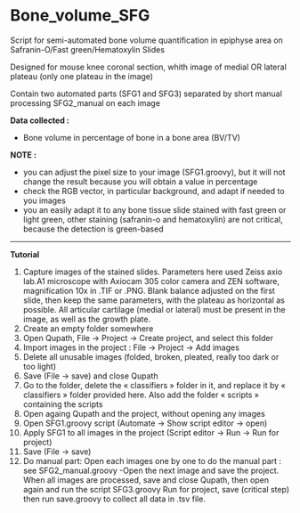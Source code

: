 # Bone_volume_SFG
Script for semi-automated bone volume quantification in epiphyse area on Safranin-O/Fast green/Hematoxylin Slides  

Designed for mouse knee coronal section, whith image of medial OR lateral plateau (only one plateau in the image)  

Contain two automated parts (SFG1 and SFG3) separated by short manual processing SFG2_manual on each image


<b>Data collected :</b>
 - Bone volume in percentage of bone in a bone area (BV/TV)
 
 <b>NOTE : </b>
 - you can adjust the pixel size to your image (SFG1.groovy), but it will not change the result because you will obtain a value in percentage
 - check the RGB vector, in particular background, and adapt if needed to you images
 - you an easily adapt it to any bone tissue slide stained with fast green or light green, other staining (safranin-o and hematoxylin) are not critical, because the detection is green-based
 
 **************************************************************************
<b> Tutorial</b>
1)	Capture images of the stained slides. Parameters here used Zeiss axio lab.A1 microscope with Axiocam 305 color camera and ZEN software, magnification 10x in .TIF or .PNG. Blank balance adjusted on the first slide, then keep the same parameters, with the plateau as horizontal as possible. All articular cartilage (medial or lateral) must be present in the image, as well as the growth plate. 
2)	Create an empty folder somewhere
3)	Open Qupath, File -> Project -> Create project, and select this folder 
4)	Import images in the project : File -> Project -> Add images 
5)	Delete all unusable images (folded, broken, pleated, really too dark or too light)
6)	Save (File -> save) and close Qupath
7)	Go to the folder, delete the « classifiers » folder in it, and replace it by « classifiers » folder provided here. Also add the folder « scripts » containing the scripts 
8)	Open againg Qupath and the project, without opening any images
9)	Open SFG1.groovy script (Automate -> Show script editor -> open)
10)	Apply SFG1 to all images in the project (Script editor -> Run -> Run for project)
11)	Save (File -> save)
12) Do manual part:
Open each images one by one to do the manual part : see SFG2_manual.groovy
-Open the next image and save the project.
When all images are processed, save and close Qupath, then open again and run the script SFG3.groovy Run for project, 
save (critical step) then run save.groovy to collect all data in .tsv file. 
